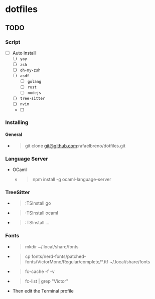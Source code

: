 # dotfiles

## TODO
### Script
- [ ] Auto install
  - [ ] `yay`
  - [ ] `zsh`
  - [ ] `oh-my-zsh`
  - [ ] `asdf`
    - [ ] `golang`
    - [ ] `rust`
    - [ ] `nodejs`
  - [ ] `tree-sitter`
  - [ ] `nvim`
  - [ ] 

### Installing
#### General
- > git clone git@github.com:rafaelbreno/dotfiles.git

### Language Server
- OCaml
  - > npm install -g ocaml-language-server

### TreeSitter
- > :TSInstall go
- > :TSInstall ocaml
- > :TSInstall ...

### Fonts
- > mkdir ~/.local/share/fonts
- > cp fonts/nerd-fonts/patched-fonts/VictorMono/Regular/complete/*.ttf ~/.local/share/fonts
- > fc-cache -f -v
- > fc-list | grep "Victor"
- Then edit the Terminal profile
